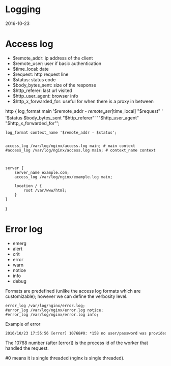 Logging
=============================
2016-10-23



Access log
===============

- $remote_addr: ip address of the client
- $remote_user: user if basic authentication
- $time_local: date
- $request: http request line
- $status: status code
- $body_bytes_sent: size of the response
- $http_referer: last url visited
- $http_user_agent: browser info 
- $http_x_forwarded_for: useful for when there is a proxy in between



http {
	log_format main '$remote_addr - $remote_user [$time_local] "$request" '
					'$status $body_bytes_sent "$http_referer"'
					'"$http_user_agent" "$http_x_forwarded_for"';

	log_format context_name '$remote_addr - $status';


	access_log /var/log/nginx/access.log main; # main context
	#access_log /var/log/nginx/access.log main; # context_name context



	server {
		server_name example.com;
		access_log /var/log/nginx/example.log main;

		location / {
			root /var/www/html;
		}
	}

}


Error log
===============

- emerg
- alert
- crit
- error
- warn
- notice
- info
- debug



Formats are predefined (unlike the access log formats which are customizable);
however we can define the verbosity level.


```nginx
error_log /var/log/nginx/error.log;
#error_log /var/log/nginx/error.log notice;
#error_log /var/log/nginx/error.log info;
```


Example of error
```txt
2016/10/23 17:55:56 [error] 10768#0: *158 no user/password was provided for basic authentication, client: 192.168.33.1, server: example.com, request: "GET /admin HTTP/1.1", host: "example.com"
```

The 10768 number (after [error]) is the process id of the worker that handled the request.

#0 means it is single threaded (nginx is single threaded).












